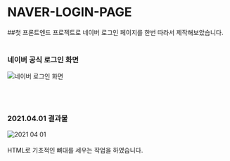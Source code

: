 # NAVER-LOGIN-PAGE

##첫 프론트엔드 프로젝트로 네이버 로그인 페이지를 한번 따라서 제작해보았습니다.
<br/>
<br/>
### 네이버 공식 로그인 화면
![네이버 로그인 화면](https://user-images.githubusercontent.com/74912530/113218006-c19f9c00-92b9-11eb-94a4-ce6db238fe6b.png)
<br/>
<br/>
<br/>
<br/>
### 2021.04.01 결과물
![2021 04 01](https://user-images.githubusercontent.com/74912530/113218306-438fc500-92ba-11eb-8473-3aa913e516cb.png)
<br/>
<br/>
HTML로 기초적인 뼈대를 세우는 작업을 하였습니다.
<br/>
<br/>
